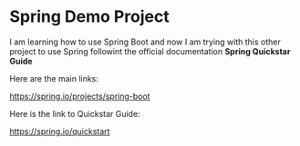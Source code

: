 # Spring Demo Project
I am learning how to use Spring Boot and now I am trying with this other project to use Spring followint the official
documentation **Spring Quickstar Guide**

Here are the main links:

https://spring.io/projects/spring-boot


Here is the link to Quickstar Guide:

https://spring.io/quickstart



